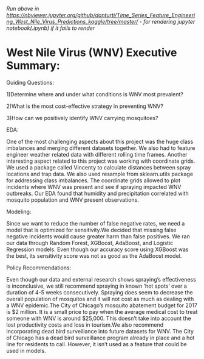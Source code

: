 ###### Run above in https://nbviewer.jupyter.org/github/danturti/Time_Series_Feature_Engineering_West_Nile_Virus_Predictions_kaggle/tree/master/ - for rendering jupyter notebook(.ipynb) if it fails to render

# West Nile Virus (WNV) Executive Summary:

Guiding Questions:

1)Determine where and under what conditions is WNV most prevalent?

2)What is the most cost-effective strategy in preventing WNV?

3)How can we positively identify WNV carrying mosquitoes?

EDA:

One of the most challenging aspects about this project was the huge class imbalances and merging different datasets together. We also had to feature engineer weather related data with different rolling time frames. Another interesting aspect related to this project was working with coordinate grids. We used a package called Vincenty to calculate distances between spray locations and trap data. We also used resample from sklearn.utils package for addressing class imbalances. The coordinate grids allowed to plot incidents where WNV was present and see if spraying impacted WNV outbreaks.
Our EDA found that humidity and precipitation correlated with mosquito population and WNV present observations. 

Modeling:

Since we want to reduce the number of false negative rates, we need a model that is optimized for sensitivity.We decided that missing false negative incidents would cause greater harm than false positives. We ran our data through Random Forest, XGBoost, AdaBoost, and Logistic Regression models. Even though our accuracy score using XGBoost was the best, its sensitivity score was not as good as the AdaBoost model.

Policy Recommendations:

Even though our data and external research shows spraying’s effectiveness is inconclusive, we still recommend spraying in known ‘hot spots’ over a duration of 4-5 weeks consecutively. Spraying does seem to decrease the overall population of mosquitos and it will not cost as much as dealing with a WNV epidemic.The City of Chicago’s mosquito abatement budget for 2017 is $2 million. It is a small price to pay when the average medical cost to treat someone with WNV is around $25,000. This doesn’t take into account the lost productivity costs and loss in tourism.We also recommend incorporating dead bird surveillance into future datasets for WNV. The City of Chicago has a dead bird surveillance program already in place and a hot line for residents to call. However, it isn’t used as a feature that could be used in models.
